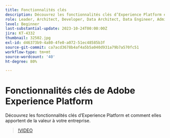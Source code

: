 ```yaml
---
title: Fonctionnalités clés
description: Découvrez les fonctionnalités clés d’Experience Platform et comment elles apportent de la valeur à votre entreprise.
role: Leader, Architect, Developer, Data Architect, Data Engineer, Admin, User
level: Beginner
last-substantial-update: 2023-10-24T00:00:00Z
jira: KT-4332
thumbnail: 32502.jpg
exl-id: d46373b9-4a80-4fe0-a072-51ec48585b3f
source-git-commit: ca7acd3678b4af4a5b5a040d931a79b7a570fc51
workflow-type: tm+mt
source-wordcount: '40'
ht-degree: 80%

---
```


# Fonctionnalités clés de Adobe Experience Platform

Découvrez les fonctionnalités clés d’Experience Platform et comment elles apportent de la valeur à votre entreprise.

>[!VIDEO](https://video.tv.adobe.com/v/32502?learn=on)

